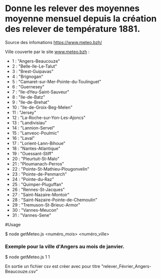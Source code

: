 # Donne les relever des moyennes moyenne mensuel depuis la création des relever de température 1881.
Source des infomations https://www.meteo.bzh/
 
Ville couverte par le site www.meteo.bzh :
- 1 : "Angers-Beaucouze"
- 2 :  "Belle-Ile-Le-Talut"
- 3 : "Brest-Guipavas"
- 4 : "Brignogan"
- 5 : "Camaret-sur-Mer-Pointe-du-Toulinguet"
- 6 : "Guernesey"
- 7 : "Ile-dYeu-Saint-Sauveur"
- 8 : "Ile-de-Batz"
- 9 : "Ile-de-Brehat"
- 10 : "Ile-de-Groix-Beg-Melen"
- 11 : "Jersey"
- 12 : "La-Roche-sur-Yon-Les-Ajoncs"
- 13 : "Landivisiau"
- 14 : "Lannion-Servel"
- 15 : "Lanveoc-Poulmic"
- 16 : "Laval"
- 17 : "Lorient-Lann-Bihoue"
- 18 : "Nantes-Atlantique"
- 19 : "Ouessant-Stiff"
- 20 : "Pleurtuit-St-Malo"
- 21 : "Ploumanach-Perros"
- 22 : "Pointe-St-Mathieu-Plougonvelin"
- 23 : "Pointe-de-Penmarch"
- 24 : "Pointe-du-Raz"
- 25 : "Quimper-Pluguffan"
- 26 : "Rennes-St-Jacques"
- 27 : "Saint-Nazaire-Montoir"
- 28 : "Saint-Nazaire-Pointe-de-Chemoulin"
- 29 : "Tremuson-St-Brieuc-Armor"
- 30 : "Vannes-Meucon"
- 31 : "Vannes-Sene"

#Usage 

$ node getMeteo.js <numéro_mois> <numéro_ville>

### Exemple pour la ville d'Angers au mois de janvier. 
$ node getMeteo.js 1 1

En sortie un fichier csv est créer avec pour titre "relever_Février_Angers-Beaucouze.csv"
